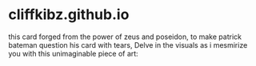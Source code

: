 # cliffkibz.github.io
this card forged from the power of zeus and poseidon,
to make patrick bateman question his card with tears,
Delve in the visuals as i mesmirize you with this unimaginable piece of art:

